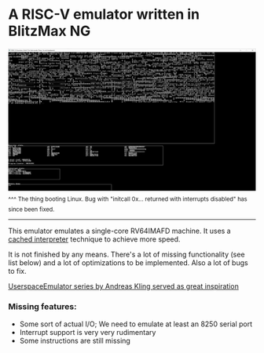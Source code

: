 # A RISC-V emulator written in BlitzMax NG

![The thing booting Linux; the bug with initcalls returning with interrupts disabled has since been fixed](LinuxHasBeenBooted!.PNG)
<sub>^^^ The thing booting Linux. Bug with "initcall 0x... returned with interrupts disabled" has since been fixed.</sub>

---

This emulator emulates a single-core RV64IMAFD machine. It uses a [cached interpreter](https://ps1.asuramaru.com/emulator-development/cached-interpreters) technique to achieve more speed.

It is not finished by any means. There's a lot of missing functionality (see list below) and a lot of optimizations to be implemented. Also a lot of bugs to fix.

[UserspaceEmulator series by Andreas Kling served as great inspiration](https://www.youtube.com/watch?v=NVPavP9DP-c)

### Missing features:
- Some sort of actual I/O; We need to emulate at least an 8250 serial port
- Interrupt support is very very rudimentary
- Some instructions are still missing
